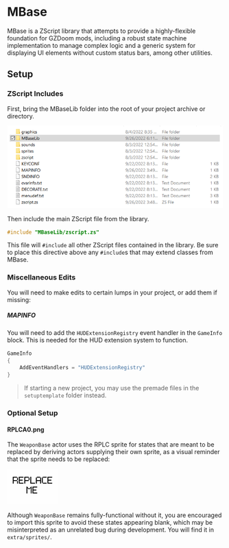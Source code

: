 # MBase

MBase is a ZScript library that attempts to provide a highly-flexible foundation for
GZDoom mods, including a robust state machine implementation to manage complex logic
and a generic system for displaying UI elements without custom status bars, among
other utilities.

## Setup

### ZScript Includes

First, bring the MBaseLib folder into the root of your project archive or directory.

![Example directory structure](doc/setup-1.png)

Then include the main ZScript file from the library.
```c
#include "MBaseLib/zscript.zs"
```
This file will `#include` all other ZScript files contained in the library. Be sure
to place this directive above any `#include`s that may extend classes from MBase.

### Miscellaneous Edits

You will need to make edits to certain lumps in your project, or add them if missing:

##### MAPINFO

You will need to add the `HUDExtensionRegistry` event handler in the `GameInfo` block.
This is needed for the HUD extension system to function.
```cs
GameInfo
{
	AddEventHandlers = "HUDExtensionRegistry"
}
```
> If starting a new project, you may use the premade files in the `setuptemplate`
> folder instead.

### Optional Setup

#### RPLCA0.png

The `WeaponBase` actor uses the RPLC sprite for states that are meant to be replaced
by deriving actors supplying their own sprite, as a visual reminder that the sprite
needs to be replaced:

![Replace Me image](extra/sprites/RPLCA0.png)

Although `WeaponBase` remains fully-functional without it, you are encouraged to
import this sprite to avoid these states appearing blank, which may be misinterpreted
as an unrelated bug during development. You will find it in `extra/sprites/`.
